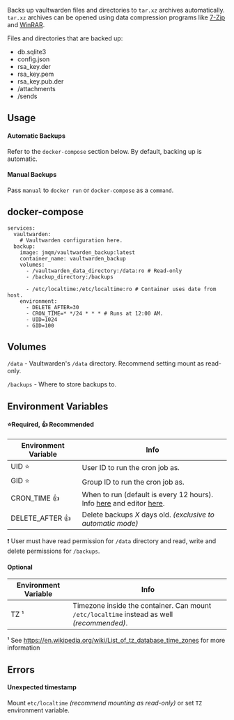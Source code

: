 Backs up vaultwarden files and directories to `tar.xz` archives automatically. `tar.xz` archives can be opened using data compression programs like [7-Zip](https://www.7-zip.org/) and [WinRAR](https://www.win-rar.com/).

Files and directories that are backed up:
- db.sqlite3
- config.json
- rsa_key.der
- rsa_key.pem
- rsa_key.pub.der
- /attachments
- /sends

## Usage

#### Automatic Backups
Refer to the `docker-compose` section below. By default, backing up is automatic.

#### Manual Backups
Pass `manual` to `docker run` or `docker-compose` as a `command`.

## docker-compose
```
services:
  vaultwarden:
    # Vaultwarden configuration here.
  backup:
    image: jmqm/vaultwarden_backup:latest
    container_name: vaultwarden_backup
    volumes:
      - /vaultwarden_data_directory:/data:ro # Read-only
      - /backup_directory:/backups

      - /etc/localtime:/etc/localtime:ro # Container uses date from host.
    environment:
      - DELETE_AFTER=30
      - CRON_TIME=* */24 * * * # Runs at 12:00 AM.
      - UID=1024
      - GID=100
```

## Volumes
`/data` - Vaultwarden's `/data` directory. Recommend setting mount as read-only.

`/backups` - Where to store backups to.

## Environment Variables
#### ⭐Required, 👍 Recommended
| Environment Variable | Info                                                                                                                                  |
| -------------------- | ------------------------------------------------------------------------------------------------------------------------------------- |
| UID                ⭐| User ID to run the cron job as.                                                                                                       |
| GID                ⭐| Group ID to run the cron job as.                                                                                                      |
| CRON_TIME          👍| When to run (default is every 12 hours). Info [here](https://www.ibm.com/docs/en/db2oc?topic=task-unix-cron-format) and editor [here](https://crontab.guru/). |
| DELETE_AFTER       👍| Delete backups _X_ days old. _(exclusive to automatic mode)_                                                                            |

❗ User must have read permission for `/data` directory and read, write and delete permissions for `/backups`.

#### Optional
| Environment Variable | Info                                                                                         |
| -------------------- | -------------------------------------------------------------------------------------------- |
| TZ ¹                 | Timezone inside the container. Can mount `/etc/localtime` instead as well _(recommended)_.   |

¹ See <https://en.wikipedia.org/wiki/List_of_tz_database_time_zones> for more information

## Errors
#### Unexpected timestamp
Mount `etc/localtime` _(recommend mounting as read-only)_ or set `TZ` environment variable.
